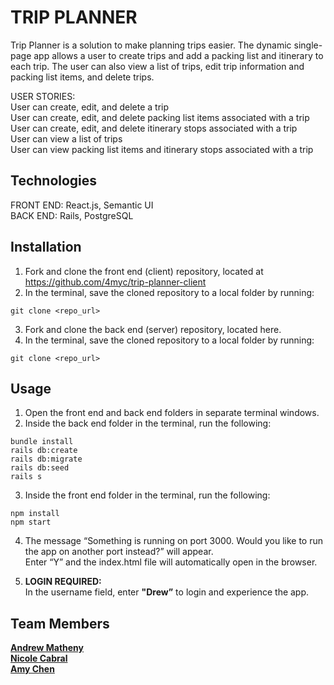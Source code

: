 # TRIP PLANNER

Trip Planner is a solution to make planning trips easier. The dynamic single-page app allows a user to create trips and add a packing list and itinerary to each trip. The user can also view a list of trips, edit trip information and packing list items, and delete trips.  

USER STORIES:   
User can create, edit, and delete a trip  
User can create, edit, and delete packing list items associated with a trip  
User can create, edit, and delete itinerary stops associated with a trip  
User can view a list of trips  
User can view packing list items and itinerary stops associated with a trip

## Technologies  

FRONT END: React.js, Semantic UI  
BACK END: Rails, PostgreSQL  

## Installation 
1. Fork and clone the front end (client) repository, located at https://github.com/4myc/trip-planner-client  
2. In the terminal, save the cloned repository to a local folder by running:   
```
git clone <repo_url>
```
3. Fork and clone the back end (server) repository, located here.
4. In the terminal, save the cloned repository to a local folder by running:    
```
git clone <repo_url>
```

## Usage 
1. Open the front end and back end folders in separate terminal windows.
2. Inside the back end folder in the terminal, run the following:   
```
bundle install 
rails db:create
rails db:migrate
rails db:seed
rails s
```

3. Inside the front end folder in the terminal, run the following:  
```
npm install  
npm start 
```

4. The message “Something is running on port 3000. Would you like to run the app on another port instead?” will appear.  
Enter “Y” and the index.html file will automatically open in the browser.  

5. **LOGIN REQUIRED:**  
In the username field, enter **"Drew”** to login and experience the app.


## Team Members 
**<a href="https://github.com/AndrewMatheny">Andrew Matheny</a>**    
**<a href="https://github.com/NicoleLC16">Nicole Cabral</a>**  
**<a href="https://github.com/4myc">Amy Chen</a>**
